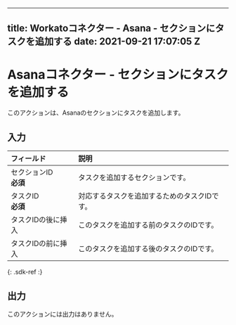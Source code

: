  ---
title: Workatoコネクター - Asana - セクションにタスクを追加する
date: 2021-09-21 17:07:05 Z
---

# Asanaコネクター - セクションにタスクを追加する
このアクションは、Asanaのセクションにタスクを追加します。

## 入力

| フィールド | 説明 |
|:--- |:--- |
| セクションID<br>**必須** | タスクを追加するセクションです。 |
| タスクID<br>**必須** | 対応するタスクを追加するためのタスクIDです。 |
| タスクIDの後に挿入 | このタスクを追加する前のタスクのIDです。 |
| タスクIDの前に挿入 | このタスクを追加する後のタスクのIDです。 |
{: .sdk-ref :}

## 出力

このアクションには出力はありません。